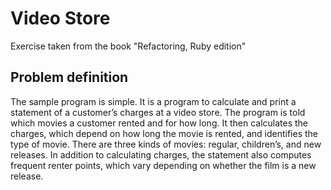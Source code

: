 # Video Store
Exercise taken from the book "Refactoring, Ruby edition"

## Problem definition
The sample program is simple. It is a program to calculate and print a statement
of a customer’s charges at a video store. The program is told which movies a
customer rented and for how long. It then calculates the charges, which depend
on how long the movie is rented, and identifies the type of movie. There are
three kinds of movies: regular, children’s, and new releases. In addition to calculating
charges, the statement also computes frequent renter points, which vary
depending on whether the film is a new release.
